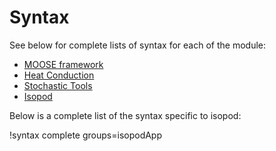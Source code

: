 # Syntax

See below for complete lists of syntax for each of the module:

- [MOOSE framework](syntax/framework.md)
- [Heat Conduction](syntax/heat_conduction.md)
- [Stochastic Tools](syntax/stochastic_tools.md)
- [Isopod](syntax/isopod.md)

Below is a complete list of the syntax specific to isopod:

!syntax complete groups=isopodApp

